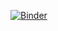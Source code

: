 [![Binder](https://mybinder.org/badge_logo.svg)](https://mybinder.org/v2/gh/rmlarose/QuIC-Seminar/master?filepath=%2Fvqe)
